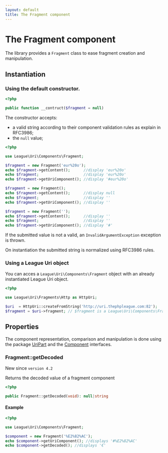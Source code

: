 ```yaml
---
layout: default
title: The Fragment component
---
```


# The Fragment component

The library provides a `Fragment` class to ease fragment creation and manipulation.

## Instantiation

### Using the default constructor.

~~~php
<?php

public function __contruct($fragment = null)
~~~

The constructor accepts:

- a valid string according to their component validation rules as explain in RFC3986;
- the `null` value;

~~~php
<?php

use League\Uri\Components\Fragment;

$fragment = new Fragment('eur%20o');
echo $fragment->getContent();      //display 'eur%20o'
echo $fragment;                    //display 'eur%20o'
echo $fragment->getUriComponent(); //display '#eur%20o'

$fragment = new Fragment();
echo $fragment->getContent();      //display null
echo $fragment;                    //display ''
echo $fragment->getUriComponent(); //display ''

$fragment = new Fragment('');
echo $fragment->getContent();      //display ''
echo $fragment;                    //display ''
echo $fragment->getUriComponent(); //display '#'
~~~

<p class="message-warning">If the submitted value is not a valid, an <code>InvalidArgumentException</code> exception is thrown.</p>

<p class="message-info">On instantiation the submitted string is normalized using RFC3986 rules.</p>

### Using a League Uri object

You can acces a `League\Uri\Components\Fragment` object with an already instantiated League Uri object.

~~~php
<?php

use League\Uri\Fragments\Http as HttpUri;

$uri  = HttpUri::createFromString('http://uri.thephpleague.com:82');
$fragment = $uri->fragment; // $fragment is a League\Uri\Components\Fragment object;
~~~

## Properties

The component representation, comparison and manipulation is done using the package [UriPart](/components/overview/#uri-part-interface) and the [Component](/components/overview/#uri-component-interface) interfaces.

### Fragment::getDecoded

<p class="message-notice">New since <code>version 4.2</code></p>

Returns the decoded value of a fragment component

~~~php
<?php

public Fragment::getDecoded(void): null|string
~~~

#### Example

~~~php
<?php

use League\Uri\Components\Fragment;

$component = new Fragment('%E2%82%AC');
echo $component->getUriComponent(); //displays '#%E2%82%AC'
echo $component->getDecoded(); //displays '€'
~~~